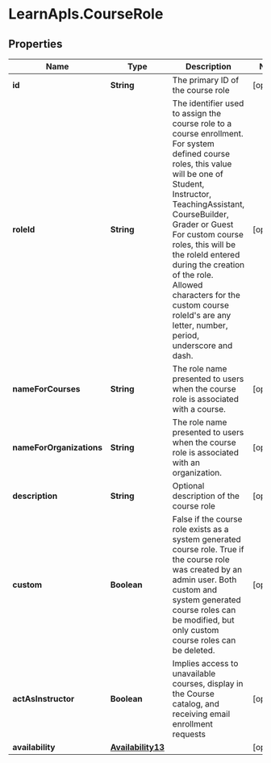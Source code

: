 # LearnApIs.CourseRole

## Properties
Name | Type | Description | Notes
------------ | ------------- | ------------- | -------------
**id** | **String** | The primary ID of the course role | [optional] 
**roleId** | **String** | The identifier used to assign the course role to a course enrollment.  For system defined course roles, this value will be one of Student, Instructor, TeachingAssistant, CourseBuilder, Grader or Guest  For custom course roles, this will be the roleId entered during the creation of the role. Allowed characters for the custom course roleId&#x27;s are any letter, number, period, underscore and dash. | [optional] 
**nameForCourses** | **String** | The role name presented to users when the course role is associated with a course. | [optional] 
**nameForOrganizations** | **String** | The role name presented to users when the course role is associated with an organization. | [optional] 
**description** | **String** | Optional description of the course role | [optional] 
**custom** | **Boolean** | False if the course role exists as a system generated course role. True if the course role was created by an admin user.  Both custom and system generated course roles can be modified, but only custom course roles can be deleted. | [optional] 
**actAsInstructor** | **Boolean** | Implies access to unavailable courses, display in the Course catalog, and receiving email enrollment requests | [optional] 
**availability** | [**Availability13**](Availability13.md) |  | [optional] 
